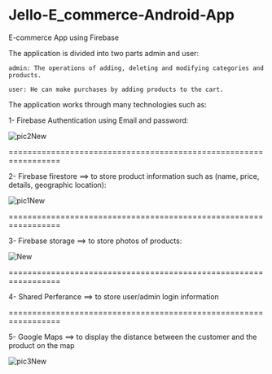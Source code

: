 # Jello-E_commerce-Android-App
E-commerce App using Firebase

The application is divided into two parts admin and user:

	admin: The operations of adding, deleting and modifying categories and products.

	user: He can make purchases by adding products to the cart.

The application works through many technologies such as:

1- Firebase Authentication using Email and password:

![pic2New](https://user-images.githubusercontent.com/87927632/178946208-a4b3acd8-57ac-4192-813e-ba78f7ad7bda.jpeg)

=================================================================

2- Firebase firestore ==> to store product information such as (name, price, details, geographic location):

![pic1New](https://user-images.githubusercontent.com/87927632/178946343-64a58c44-e02c-47d0-b50b-75cf2c299033.jpeg)

=================================================================

3- Firebase storage ==> to store photos of products:

![New](https://user-images.githubusercontent.com/87927632/178947369-ce122f4c-5508-4c9f-a1bf-0641d34749db.jpeg)

=================================================================

4- Shared Perferance ==> to store user/admin login information

=================================================================

5- Google Maps ==> to display the distance between the customer and the product on the map

![pic3New](https://user-images.githubusercontent.com/87927632/178947676-4c77f237-e72c-41ff-8855-b3f44c415432.jpeg)
